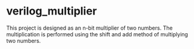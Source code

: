 # verilog_multiplier
This project is designed as an n-bit multiplier of two numbers. The multiplication is performed using the shift and add method of multiplying two numbers.
